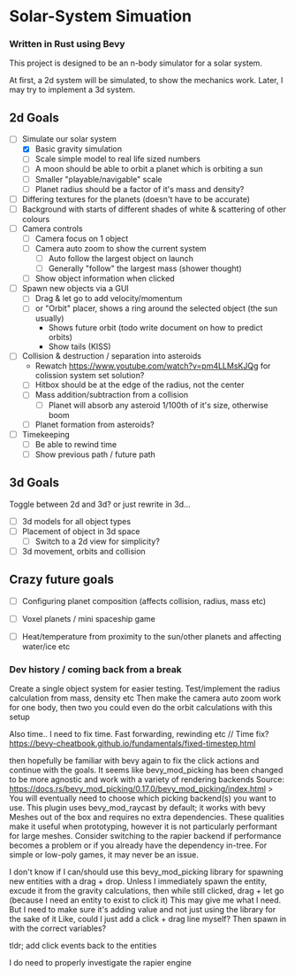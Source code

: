 # Solar-System Simuation
### Written in Rust using Bevy

This project is designed to be an n-body simulator for a solar system.

At first, a 2d system will be simulated, to show the mechanics work. Later, I may try to implement a 3d system.

## 2d Goals
- [ ] Simulate our solar system
  - [x] Basic gravity simulation
  - [ ] Scale simple model to real life sized numbers
  - [ ] A moon should be able to orbit a planet which is orbiting a sun
  - [ ] Smaller "playable/navigable" scale
  - [ ] Planet radius should be a factor of it's mass and density?
- [ ] Differing textures for the planets (doesn't have to be accurate)
- [ ] Background with starts of different shades of white & scattering of other colours
- [ ] Camera controls
  - [ ] Camera focus on 1 object
  - [ ] Camera auto zoom to show the current system
      - [ ] Auto follow the largest object on launch
      - [ ] Generally "follow" the largest mass (shower thought)
  - [ ] Show object information when clicked
- [ ] Spawn new objects via a GUI
  - [ ] Drag & let go to add velocity/momentum
  - [ ] or "Orbit" placer, shows a ring around the selected object (the sun usually)
      - Shows future orbit (todo write document on how to predict orbits)
      - Show tails (KISS)
- [ ] Collision & destruction / separation into asteroids
  - Rewatch https://www.youtube.com/watch?v=pm4LLMsKJQg for colission system set solution?
  - [ ] Hitbox should be at the edge of the radius, not the center
  - [ ] Mass addition/subtraction from a collision
    - [ ] Planet will absorb any asteroid 1/100th of it's size, otherwise boom
  - [ ] Planet formation from asteroids?
- [ ] Timekeeping
  - [ ] Be able to rewind time
  - [ ] Show previous path / future path

## 3d Goals
Toggle between 2d and 3d? or just rewrite in 3d...

- [ ] 3d models for all object types
- [ ] Placement of object in 3d space
  - [ ] Switch to a 2d view for simplicity?
- [ ] 3d movement, orbits and collision

## Crazy future goals
- [ ] Configuring planet composition (affects collision, radius, mass etc)
- [ ] Voxel planets / mini spaceship game
- [ ] Heat/temperature from proximity to the sun/other planets and affecting water/ice etc


### Dev history / coming back from a break

Create a single object system for easier testing. Test/implement the radius calculation from mass, density etc
Then make the camera auto zoom work for one body, then two
you could even do the orbit calculations with this setup

Also time.. I need to fix time. Fast forwarding, rewinding etc
// Time fix? https://bevy-cheatbook.github.io/fundamentals/fixed-timestep.html

then hopefully be familiar with bevy again to fix the click actions and continue with the goals.
  It seems like bevy_mod_picking has been changed to be more agnostic and work with a variety of rendering backends
  Source:
  https://docs.rs/bevy_mod_picking/0.17.0/bevy_mod_picking/index.html
    > You will eventually need to choose which picking backend(s) you want to use. This plugin uses bevy_mod_raycast by default; it works with bevy Meshes out of the box and requires no extra dependencies. These qualities make it useful when prototyping, however it is not particularly performant for large meshes. Consider switching to the rapier backend if performance becomes a problem or if you already have the dependency in-tree. For simple or low-poly games, it may never be an issue.

  I don't know if I can/should use this bevy_mod_picking library for spawning new entities with a drag + drop.
  Unless I immediately spawn the entity, excude it from the gravity calculations, then while still clicked, drag + let go (because I need an entity to exist to click it)
  This may give me what I need. But I need to make sure it's adding value and not just using the library for the sake of it
  Like, could I just add a click + drag line myself? Then spawn in with the correct variables?

tldr; add click events back to the entities

I do need to properly investigate the rapier engine

